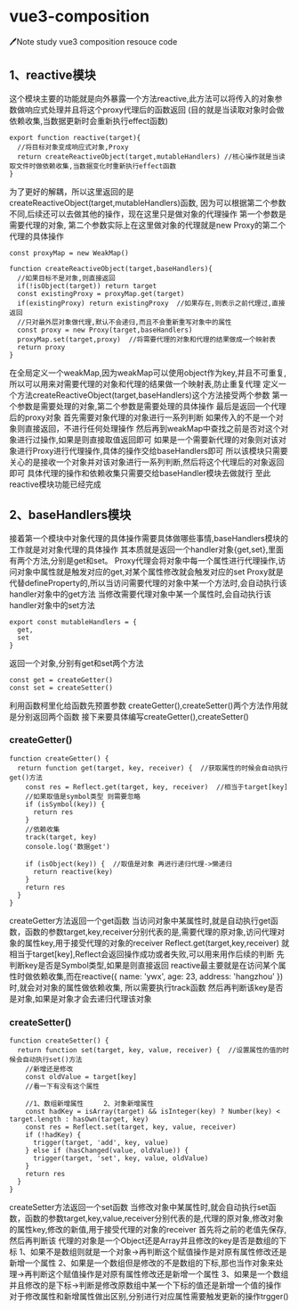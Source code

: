 # vue3-composition
🖊Note study vue3 composition resouce code


## 1、reactive模块
这个模块主要的功能就是向外暴露一个方法reactive,此方法可以将传入的对象参数做响应式处理并且将这个proxy代理后的函数返回
(目的就是当读取对象时会做依赖收集,当数据更新时会重新执行effect函数)
```
export function reactive(target){
  //将目标对象变成响应式对象,Proxy
  return createReactiveObject(target,mutableHandlers) //核心操作就是当读取文件时做依赖收集,当数据变化时重新执行effect函数
}
```
为了更好的解耦，所以这里返回的是createReactiveObject(target,mutableHandlers)函数,
因为可以根据第二个参数不同,后续还可以去做其他的操作，现在这里只是做对象的代理操作
第一个参数是需要代理的对象,
第二个参数实际上在这里做对象的代理就是new Proxy的第二个代理的具体操作


```
const proxyMap = new WeakMap()

function createReactiveObject(target,baseHandlers){
  //如果目标不是对象,则直接返回
  if(!isObject(target)) return target
  const existingProxy = proxyMap.get(target)
  if(existingProxy) return existingProxy  //如果存在,则表示之前代理过,直接返回
  //只对最外层对象做代理,默认不会递归,而且不会重新重写对象中的属性
  const proxy = new Proxy(target,baseHandlers)
  proxyMap.set(target,proxy)  //将需要代理的对象和代理的结果做成一个映射表
  return proxy
}
```
在全局定义一个weakMap,因为weakMap可以使用object作为key,并且不可重复,所以可以用来对需要代理的对象和代理的结果做一个映射表,防止重复代理
定义一个方法createReactiveObject(target,baseHandlers)这个方法接受两个参数
第一个参数是需要处理的对象,第二个参数是需要处理的具体操作
最后是返回一个代理后的proxy对象
首先需要对象代理的对象进行一系列判断
如果传入的不是一个对象则直接返回，不进行任何处理操作
然后再到weakMap中查找之前是否对这个对象进行过操作,如果是则直接取值返回即可
如果是一个需要新代理的对象则对该对象进行Proxy进行代理操作,具体的操作交给baseHandlers即可
所以该模块只需要关心的是接收一个对象并对该对象进行一系列判断,然后将这个代理后的对象返回即可
具体代理的操作和依赖收集只需要交给baseHandler模块去做就行
至此reactive模块功能已经完成

## 2、baseHandlers模块
接着第一个模块中对象代理的具体操作需要具体做哪些事情,baseHandlers模块的工作就是对对象代理的具体操作
其本质就是返回一个handler对象{get,set},里面有两个方法,分别是get和set。
Proxy代理会将对象中每一个属性进行代理操作,访问对象中属性就是触发对应的get,对某个属性修改就会触发对应的set
Proxy就是代替defineProperty的,所以当访问需要代理的对象中某一个方法时,会自动执行该handler对象中的get方法
当修改需要代理对象中某一个属性时,会自动执行该handler对象中的set方法
```
export const mutableHandlers = {
  get,
  set
}
```
返回一个对象,分别有get和set两个方法


```
const get = createGetter()
const set = createSetter()
```
利用函数柯里化给函数先预置参数
createGetter(),createSetter()两个方法作用就是分别返回两个函数
接下来要具体编写createGetter(),createSetter()
### createGetter()
```
function createGetter() {
  return function get(target, key, receiver) {  //获取属性的时候会自动执行get()方法
    const res = Reflect.get(target, key, receiver)  //相当于target[key]
    //如果取值是symbol类型 则需要忽略
    if (isSymbol(key)) {
      return res
    }
    //依赖收集
    track(target, key)
    console.log('数据get')

    if (isObject(key)) {  //取值是对象 再进行递归代理->懒递归
      return reactive(key)
    }
    return res
  }
}
```
createGetter方法返回一个get函数
当访问对象中某属性时,就是自动执行get函数，函数的参数target,key,receiver分别代表的是,需要代理的原对象,访问代理对象的属性key,用于接受代理的对象的receiver
Reflect.get(target,key,receiver) 就相当于target[key],Reflect会返回操作成功或者失败,可以用来用作后续的判断
先判断key是否是Symbol类型,如果是则直接返回
reactive最主要就是在访问某个属性时做依赖收集,而在reactive({ name: 'ywx', age: 23, address: 'hangzhou' })时,就会对对象的属性做依赖收集,
所以需要执行track函数
然后再判断该key是否是对象,如果是对象才会去递归代理该对象

### createSetter()
```
function createSetter() {
  return function set(target, key, value, receiver) {  //设置属性的值的时候会自动执行set()方法
    //新增还是修改
    const oldValue = target[key]
    //看一下有没有这个属性

    //1、数组新增属性     2、对象新增属性
    const hadKey = isArray(target) && isInteger(key) ? Number(key) < target.length : hasOwn(target, key)
    const res = Reflect.set(target, key, value, receiver)
    if (!hadKey) {
      trigger(target, 'add', key, value)
    } else if (hasChanged(value, oldValue)) {
      trigger(target, 'set', key, value, oldValue)
    }
    return res
  }
}
```
createSetter方法返回一个set函数
当修改对象中某属性时,就会自动执行set函数，函数的参数target,key,value,receiver分别代表的是,代理的原对象,修改对象的属性key,修改的新值,用于接受代理的对象的receiver
首先将之前的老值先保存,然后再判断该 代理的对象是一个Object还是Array并且修改的key是否是数组的下标
1、如果不是数组则就是一个对象->再判断这个赋值操作是对原有属性修改还是新增一个属性
2、如果是一个数组但是修改的不是数组的下标,那也当作对象来处理->再判断这个赋值操作是对原有属性修改还是新增一个属性
3、如果是一个数组并且修改的是下标->判断是修改原数组中某一个下标的值还是新增一个值的操作
对于修改属性和新增属性做出区别,分别进行对应属性需要触发更新的操作trgger()
